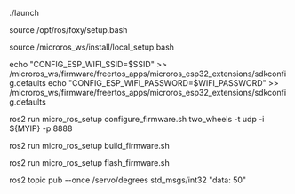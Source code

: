 ./launch

source /opt/ros/foxy/setup.bash

source /microros_ws/install/local_setup.bash 

echo "CONFIG_ESP_WIFI_SSID=$SSID" >> /microros_ws/firmware/freertos_apps/microros_esp32_extensions/sdkconfig.defaults
echo "CONFIG_ESP_WIFI_PASSWORD=$WIFI_PASSWORD" >> /microros_ws/firmware/freertos_apps/microros_esp32_extensions/sdkconfig.defaults

ros2 run micro_ros_setup configure_firmware.sh two_wheels -t udp -i ${MYIP} -p 8888

ros2 run micro_ros_setup build_firmware.sh

ros2 run micro_ros_setup flash_firmware.sh

ros2 topic pub --once /servo/degrees std_msgs/int32 "data: 50"